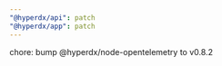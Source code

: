 ```yaml
---
"@hyperdx/api": patch
"@hyperdx/app": patch
---
```


chore: bump @hyperdx/node-opentelemetry to v0.8.2
